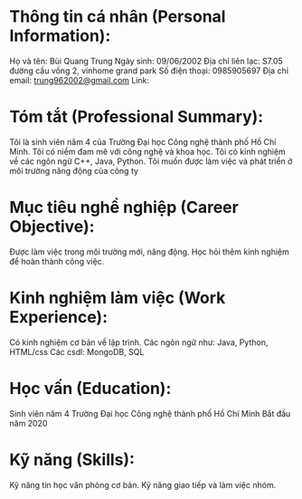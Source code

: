 # Thông tin cá nhân (Personal Information):

Họ và tên: Bùi Quang Trung
Ngày sinh: 09/06/2002
Địa chỉ liên lạc: S7.05 đường cầu vồng 2, vinhome grand park
Số điện thoại: 0985905697
Địa chỉ email: trung962002@gmail.com
Link: 

# Tóm tắt (Professional Summary):
Tôi là sinh viên năm 4 của Trường Đại học Công nghệ thành phố Hồ Chí Minh. Tôi có niềm đam mê với công nghệ và khoa học. Tôi có kinh nghiệm về các ngôn ngữ C++, Java, Python. Tôi muốn được làm việc và phát triển ở môi trường năng động của công ty

# Mục tiêu nghề nghiệp (Career Objective):
Được làm việc trong môi trường mới, năng động.
Học hỏi thêm kinh nghiệm để hoàn thành công việc.

# Kinh nghiệm làm việc (Work Experience):
Có kinh nghiệm cơ bản về lập trình.
Các ngôn ngữ như: Java, Python, HTML/css
Các csdl: MongoDB, SQL

# Học vấn (Education):
Sinh viên năm 4 Trường Đại học Công nghệ thành phố Hồ Chí Minh
Bắt đầu năm 2020

# Kỹ năng (Skills):
Kỹ năng tin học văn phòng cơ bản.
Kỹ năng giao tiếp và làm việc nhóm.
